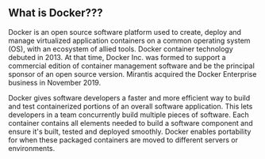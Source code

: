 ## What is Docker???

Docker is an open source software platform used to create, deploy and manage virtualized application containers on a common operating system (OS), with an ecosystem of allied tools. Docker container technology debuted in 2013. At that time, Docker Inc. was formed to support a commercial edition of container management software and be the principal sponsor of an open source version. Mirantis acquired the Docker Enterprise business in November 2019.

Docker gives software developers a faster and more efficient way to build and test containerized portions of an overall software application. This lets developers in a team concurrently build multiple pieces of software. Each container contains all elements needed to build a software component and ensure it's built, tested and deployed smoothly. Docker enables portability for when these packaged containers are moved to different servers or environments.
